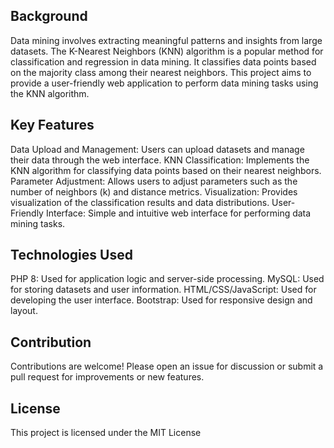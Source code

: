 <h2>Background</h2>
Data mining involves extracting meaningful patterns and insights from large datasets. The K-Nearest Neighbors (KNN) algorithm is a popular method for classification and regression in data mining. It classifies data points based on the majority class among their nearest neighbors. This project aims to provide a user-friendly web application to perform data mining tasks using the KNN algorithm.
<h2>Key Features</h2>
Data Upload and Management: Users can upload datasets and manage their data through the web interface.
KNN Classification: Implements the KNN algorithm for classifying data points based on their nearest neighbors.
Parameter Adjustment: Allows users to adjust parameters such as the number of neighbors (k) and distance metrics.
Visualization: Provides visualization of the classification results and data distributions.
User-Friendly Interface: Simple and intuitive web interface for performing data mining tasks.
<h2>Technologies Used</h2>
PHP 8: Used for application logic and server-side processing.
MySQL: Used for storing datasets and user information.
HTML/CSS/JavaScript: Used for developing the user interface.
Bootstrap: Used for responsive design and layout.
<h2>Contribution</h2>
Contributions are welcome! Please open an issue for discussion or submit a pull request for improvements or new features.
<h2>License</h2>
This project is licensed under the MIT License
